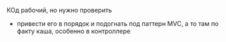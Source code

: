 КОд рабочий, но нужно проверить

+ привести его в порядок и подогнать под паттерн MVC, а то там по факту каша, особенно в контроллере